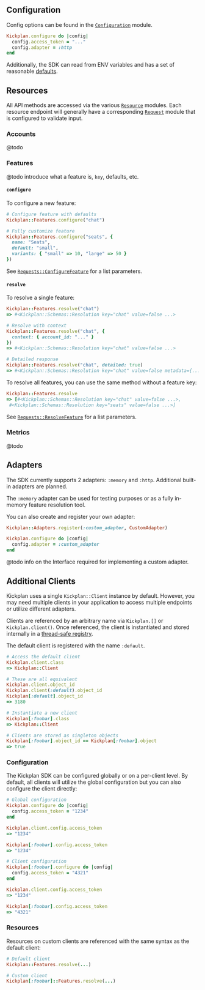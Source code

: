 ## Configuration

Config options can be found in the [`Configuration`](/lib/kickplan/configuration.rb) module.

```ruby
Kickplan.configure do |config|
  config.access_token = "..."
  config.adapter = :http
end
```

Additionally, the SDK can read from ENV variables and has a set of reasonable [defaults](/lib/kickplan/default.rb).

## Resources

All API methods are accessed via the various [`Resource`](/lib/kickplan/resources) modules. Each
resource endpoint will generally have a corresponding [`Request`](/lib/kickplan/requests) module
that is configured to validate input.

### Accounts

@todo

### Features

@todo introduce what a feature is, `key`, defaults, etc.

#### `configure`

To configure a new feature:

```ruby
# Configure feature with defaults
Kickplan::Features.configure("chat")

# Fully customize feature
Kickplan::Features.configure("seats", {
  name: "Seats",
  default: "small",
  variants: { "small" => 10, "large" => 50 }
})
```

See [`Requests::ConfigureFeature`](/lib/kickplan/requests/configure_feature.rb) for a list parameters.

#### `resolve`

To resolve a single feature:

```ruby
Kickplan::Features.resolve("chat")
=> #<Kickplan::Schemas::Resolution key="chat" value=false ...>

# Resolve with context
Kickplan::Features.resolve("chat", {
  context: { account_id: "..." }
})
=> #<Kickplan::Schemas::Resolution key="chat" value=false ...>

# Detailed response
Kickplan::Features.resolve("chat", detailed: true)
=> #<Kickplan::Schemas::Resolution key="chat" value=false metadata={...} ...>
```

To resolve all features, you can use the same method without a feature key:

```ruby
Kickplan::Features.resolve
=> [#<Kickplan::Schemas::Resolution key="chat" value=false ...>,
 #<Kickplan::Schemas::Resolution key="seats" value=false ...>]
```

See [`Requests::ResolveFeature`](/lib/kickplan/requests/resolve_feature.rb) for a list parameters.

### Metrics

@todo

## Adapters

The SDK currently supports 2 adapters: `:memory` and `:http`. Additional built-in adapters are planned.

The `:memory` adapter can be used for testing purposes or as a fully in-memory feature resolution tool.

You can also create and register your own adapter:

```ruby
Kickplan::Adapters.register(:custom_adapter, CustomAdapter)

Kickplan.configure do |config|
  config.adapter = :custom_adapter
end
```

@todo info on the Interface required for implementing a custom adapter.

## Additional Clients

Kickplan uses a single `Kickplan::Client` instance by default. However, you may need
multiple clients in your application to access multiple endpoints or utilize different
adapters.

Clients are referenced by an arbitrary name via `Kickplan.[]` or `Kickplan.client()`. Once referenced,
the client is instantiated and stored internally in a
[thread-safe registry](https://ruby-concurrency.github.io/concurrent-ruby/master/Concurrent/Map.html).

The default client is registered with the name `:default`.

```ruby
# Access the default client
Kickplan.client.class
=> Kickplan::Client

# These are all equivalent
Kickplan.client.object_id
Kickplan.client(:default).object_id
Kickplan[:default].object_id
=> 3180

# Instantiate a new client
Kickplan[:foobar].class
=> Kickplan::Client

# Clients are stored as singleton objects
Kickplan[:foobar].object_id == Kickplan[:foobar].object
=> true
```

### Configuration

The Kickplan SDK can be configured globally or on a per-client level. By default,
all clients will utilize the global configuration but you can also configure the client
directly:

```ruby
# Global configuration
Kickplan.configure do |config|
  config.access_token = "1234"
end

Kickplan.client.config.access_token
=> "1234"

Kickplan[:foobar].config.access_token
=> "1234"

# Client configuration
Kickplan[:foobar].configure do |config|
  config.access_token = "4321"
end

Kickplan.client.config.access_token
=> "1234"

Kickplan[:foobar].config.access_token
=> "4321"
```

### Resources

Resources on custom clients are referenced with the same syntax as the default client:

```ruby
# Default client
Kickplan::Features.resolve(...)

# Custom client
Kickplan[:foobar]::Features.resolve(...)
```
